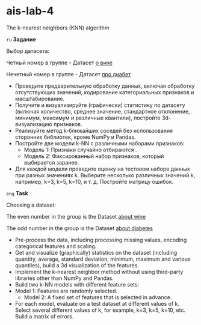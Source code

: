 # ais-lab-4
The k-nearest neighbors (KNN) algorithm

`ru` **Задание**

Выбор датасета:

Четный номер в группе - Датасет [о вине](https://www.kaggle.com/datasets/davorbudimir/winedataset)

Нечетный номер в группе - Датасет [про диабет](https://www.kaggle.com/datasets/abdallamahgoub/diabetes/data)

- Проведите предварительную обработку данных, включая обработку отсутствующих значений, кодирование категориальных признаков и масштабирование.
- Получите и визуализируйте (графически) статистику по датасету (включая количество, среднее значение, стандартное отклонение, минимум, максимум и различные квантили), постройте 3d-визуализацию признаков.
- Реализуйте метод k-ближайших соседей без использования сторонних библиотек, кроме NumPy и Pandas.
- Постройте две модели k-NN с различными наборами признаков:
    - Модель 1: Признаки случайно отбираются .
    - Модель 2: Фиксированный набор признаков, который выбирается заранее.
- Для каждой модели проведите оценку на тестовом наборе данных при разных значениях k. Выберите несколько различных значений k, например, k=3, k=5, k=10, и т. д. Постройте матрицу ошибок.

`eng` **Task**

Choosing a dataset:

The even number in the group is the Dataset [about wine](https://www.kaggle.com/datasets/davorbudimir/winedataset )

The odd number in the group is the Dataset [about diabetes](https://www.kaggle.com/datasets/abdallamahgoub/diabetes/data )

- Pre-process the data, including processing missing values, encoding categorical features and scaling.
- Get and visualize (graphically) statistics on the dataset (including quantity, average, standard deviation, minimum, maximum and various quantiles), build a 3d visualization of the features.
- Implement the k-nearest neighbor method without using third-party libraries other than NumPy and Pandas.
- Build two k-NN models with different feature sets:
- Model 1: Features are randomly selected.
    - Model 2: A fixed set of features that is selected in advance.
- For each model, evaluate on a test dataset at different values of k. Select several different values of k, for example, k=3, k=5, k=10, etc. Build a matrix of errors.
